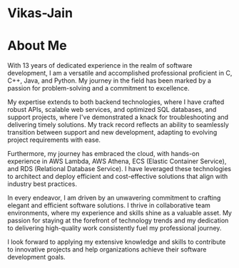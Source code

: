 # Vikas-Jain

# About Me

With 13 years of dedicated experience in the realm of software development, I am a versatile and accomplished professional proficient in C, C++, Java, and Python. My journey in the field has been marked by a passion for problem-solving and a commitment to excellence.

My expertise extends to both backend technologies, where I have crafted robust APIs, scalable web services, and optimized SQL databases, and support projects, where I've demonstrated a knack for troubleshooting and delivering timely solutions. My track record reflects an ability to seamlessly transition between support and new development, adapting to evolving project requirements with ease.

Furthermore, my journey has embraced the cloud, with hands-on experience in AWS Lambda, AWS Athena, ECS (Elastic Container Service), and RDS (Relational Database Service). I have leveraged these technologies to architect and deploy efficient and cost-effective solutions that align with industry best practices.

In every endeavor, I am driven by an unwavering commitment to crafting elegant and efficient software solutions. I thrive in collaborative team environments, where my experience and skills shine as a valuable asset. My passion for staying at the forefront of technology trends and my dedication to delivering high-quality work consistently fuel my professional journey.

I look forward to applying my extensive knowledge and skills to contribute to innovative projects and help organizations achieve their software development goals.
